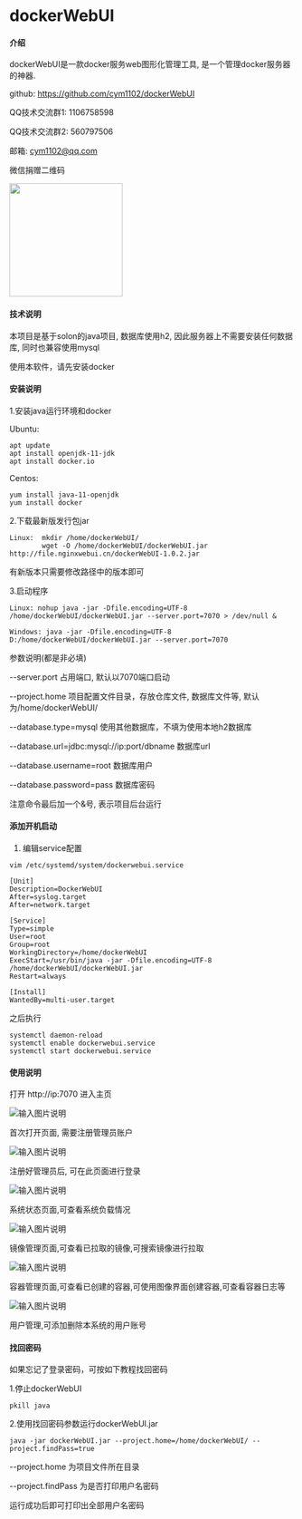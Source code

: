 # dockerWebUI


#### 介绍
dockerWebUI是一款docker服务web图形化管理工具, 是一个管理docker服务器的神器.

github: https://github.com/cym1102/dockerWebUI

QQ技术交流群1: 1106758598

QQ技术交流群2: 560797506

邮箱: cym1102@qq.com

微信捐赠二维码

<img src="http://www.nginxwebui.cn/img/weixin.png"  height="200" width="200">


#### 技术说明

本项目是基于solon的java项目, 数据库使用h2, 因此服务器上不需要安装任何数据库, 同时也兼容使用mysql

使用本软件，请先安装docker


#### 安装说明

1.安装java运行环境和docker

Ubuntu:

```
apt update
apt install openjdk-11-jdk
apt install docker.io
```

Centos:

```
yum install java-11-openjdk
yum install docker
```


2.下载最新版发行包jar

```
Linux:  mkdir /home/dockerWebUI/
        wget -O /home/dockerWebUI/dockerWebUI.jar http://file.nginxwebui.cn/dockerWebUI-1.0.2.jar

```

有新版本只需要修改路径中的版本即可

3.启动程序

```
Linux: nohup java -jar -Dfile.encoding=UTF-8 /home/dockerWebUI/dockerWebUI.jar --server.port=7070 > /dev/null &

Windows: java -jar -Dfile.encoding=UTF-8 D:/home/dockerWebUI/dockerWebUI.jar --server.port=7070
```

参数说明(都是非必填)

--server.port 占用端口, 默认以7070端口启动

--project.home 项目配置文件目录，存放仓库文件, 数据库文件等, 默认为/home/dockerWebUI/

--database.type=mysql 使用其他数据库，不填为使用本地h2数据库

--database.url=jdbc:mysql://ip:port/dbname 数据库url

--database.username=root 数据库用户

--database.password=pass 数据库密码

注意命令最后加一个&号, 表示项目后台运行


#### 添加开机启动


1. 编辑service配置

```
vim /etc/systemd/system/dockerwebui.service
```

```
[Unit]
Description=DockerWebUI
After=syslog.target
After=network.target
 
[Service]
Type=simple
User=root
Group=root
WorkingDirectory=/home/dockerWebUI
ExecStart=/usr/bin/java -jar -Dfile.encoding=UTF-8 /home/dockerWebUI/dockerWebUI.jar
Restart=always
 
[Install]
WantedBy=multi-user.target
```

之后执行

```
systemctl daemon-reload
systemctl enable dockerwebui.service
systemctl start dockerwebui.service
```

#### 使用说明

打开 http://ip:7070 进入主页

![输入图片说明](http://www.nginxwebui.cn/img/docker/注册用户.png "login.jpg")

首次打开页面, 需要注册管理员账户

![输入图片说明](http://www.nginxwebui.cn/img/docker/登录界面.png "login.jpg")

注册好管理员后, 可在此页面进行登录

![输入图片说明](http://www.nginxwebui.cn/img/docker/系统状态.png "login.jpg")

系统状态页面,可查看系统负载情况

![输入图片说明](http://www.nginxwebui.cn/img/docker/镜像管理.png "login.jpg")

镜像管理页面,可查看已拉取的镜像,可搜索镜像进行拉取

![输入图片说明](http://www.nginxwebui.cn/img/docker/容器管理.png "login.jpg")

容器管理页面,可查看已创建的容器,可使用图像界面创建容器,可查看容器日志等

![输入图片说明](http://www.nginxwebui.cn/img/docker/用户管理.png "login.jpg")

用户管理,可添加删除本系统的用户账号


#### 找回密码

如果忘记了登录密码，可按如下教程找回密码

1.停止dockerWebUI

```
pkill java
```

2.使用找回密码参数运行dockerWebUI.jar

```
java -jar dockerWebUI.jar --project.home=/home/dockerWebUI/ --project.findPass=true
```

--project.home 为项目文件所在目录

--project.findPass 为是否打印用户名密码

运行成功后即可打印出全部用户名密码